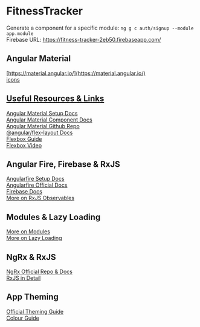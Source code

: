 # FitnessTracker

Generate a component for a specific module: `ng g c auth/signup --module app.module`<br/>
Firebase URL: https://fitness-tracker-2eb50.firebaseapp.com/<br/>

## Angular Material

[https://material.angular.io/](https://material.angular.io/)<br/>
[icons](https://material.io/resources/icons/?style=baseline)<br/>

## [Useful Resources & Links](https://altronbsi.udemy.com/course/angular-full-app-with-angular-material-angularfire-ngrx/learn/lecture/9120204#overview)

[Angular Material Setup Docs](https://material.angular.io/guide/getting-started)<br/>
[Angular Material Component Docs](https://material.angular.io/components/categories)<br/>
[Angular Material Github Repo](https://github.com/angular/material2)<br/>
[@angular/flex-layout Docs](https://github.com/angular/flex-layout)<br/>
[Flexbox Guide](https://css-tricks.com/snippets/css/a-guide-to-flexbox/)<br/>
[Flexbox Video](https://academind.com/learn/css/understanding-css/flexbox-basics-container)<br/>

## Angular Fire, Firebase & RxJS

[Angularfire Setup Docs](https://github.com/angular/angularfire2/blob/master/docs/install-and-setup.md)<br/>
[Angularfire Official Docs](https://github.com/angular/angularfire2/blob/master/docs/firestore/collections.md)<br/>
[Firebase Docs](https://firebase.google.com/docs/web/setup)<br/>
[More on RxJS Observables](https://academind.com/learn/javascript/understanding-rxjs/)<br/>

## Modules & Lazy Loading

[More on Modules](https://angular.io/guide/ngmodules)<br/>
[More on Lazy Loading](https://angular.io/guide/lazy-loading-ngmodules)<br/>

## NgRx & RxJS

[NgRx Official Repo & Docs](https://github.com/ngrx/platform)<br/>
[RxJS in Detail](https://academind.com/learn/javascript/understanding-rxjs/)<br/>

## App Theming

[Official Theming Guide](https://material.angular.io/guide/theming)<br/>
[Colour Guide](https://material.io/archive/guidelines/style/color.html#color-color-palette)<br/>
